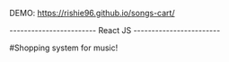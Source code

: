 DEMO: https://rishie96.github.io/songs-cart/

------------------------ React JS ------------------------

#Shopping system for music!
